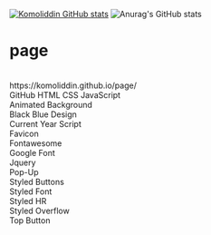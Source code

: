 [![Komoliddin GitHub stats](https://github-readme-stats.vercel.app/api?username=komoliddin)](https://github.com/komoliddin/github-readme-stats)
![Anurag's GitHub stats](https://github-readme-stats.vercel.app/api?username=anuraghazra&show_icons=true)
# page
<br>
https://komoliddin.github.io/page/
<br>
GitHub HTML CSS JavaScript
<br>
Animated Background
<br>
Black Blue Design
<br>
Current Year Script
<br>
Favicon
<br>
Fontawesome
<br>
Google Font
<br>
Jquery
<br>
Pop-Up
<br>
Styled Buttons
<br>
Styled Font
<br>
Styled HR
<br>
Styled Overflow
<br>
Top Button
<br>
